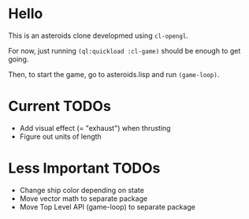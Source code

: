 # Hello #
  
This is an asteroids clone developmed using `cl-opengl`.

For now, just running `(ql:quickload :cl-game)` should be enough to get going.

Then, to start the game, go to asteroids.lisp and run `(game-loop)`.

# Current TODOs #

+ Add visual effect (= "exhaust") when thrusting
+ Figure out units of length

# Less Important TODOs #
+ Change ship color depending on state
+ Move vector math to separate package
+ Move Top Level API (game-loop) to separate package
